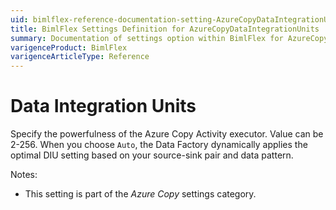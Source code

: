 ```yaml
---
uid: bimlflex-reference-documentation-setting-AzureCopyDataIntegrationUnits
title: BimlFlex Settings Definition for AzureCopyDataIntegrationUnits
summary: Documentation of settings option within BimlFlex for AzureCopyDataIntegrationUnits
varigenceProduct: BimlFlex
varigenceArticleType: Reference
---
```


# Data Integration Units

Specify the powerfulness of the Azure Copy Activity executor. Value can be 2-256. When you choose `Auto`, the Data Factory dynamically applies the optimal DIU setting based on your source-sink pair and data pattern.

Notes:

* This setting is part of the *Azure Copy* settings category.
